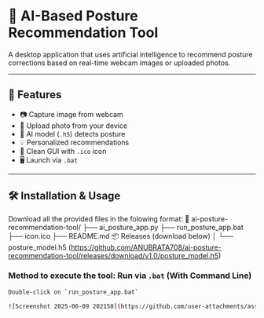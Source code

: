 # 🤖 AI-Based Posture Recommendation Tool

A desktop application that uses artificial intelligence to recommend posture corrections based on real-time webcam images or uploaded photos.

---

## 📌 Features

- 📷 Capture image from webcam
- 📁 Upload photo from your device
- 🧠 AI model (`.h5`) detects posture
- 💡 Personalized recommendations
- 🎨 Clean GUI with `.ico` icon
- 🖥️ Launch via `.bat` 

---

## 🛠️ Installation & Usage
Download all the provided files in the folowing format:
📁 ai-posture-recommendation-tool/
├── ai_posture_app.py
├── run_posture_app.bat
├── icon.ico
├── README.md
📦 Releases (download below)
│ └── posture_model.h5 (https://github.com/ANUBRATA708/ai-posture-recommendation-tool/releases/download/v1.0/posture_model.h5)


### Method to execute the tool: Run via `.bat` (With Command Line)
```bash
Double-click on `run_posture_app.bat`

![Screenshot 2025-06-09 202158](https://github.com/user-attachments/assets/1e0a4489-e6a1-4aab-8686-587e6b78d31d)


